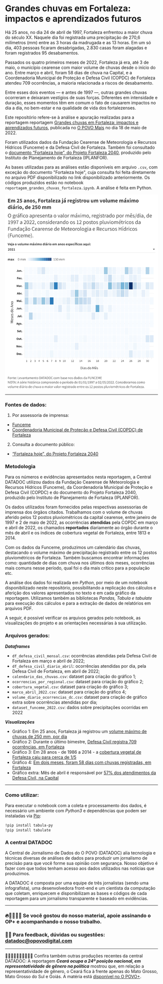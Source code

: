 # Grandes chuvas em Fortaleza: impactos e aprendizados futuros

Há 25 anos, no dia 24 de abril de 1997, Fortaleza enfrentou a maior chuva do século XX. Naquele dia foi registrada uma precipitação de 270,6 milímetros (mm) entre as 3 horas da madrugada e as 13 horas. Em um só dia, 403 pessoas ficaram desabrigadas, 2.830 casas foram alagadas e foram registrados 95 desabamentos.

Passados os quatro primeiros meses de 2022, Fortaleza já era, até 3 de maio, o município cearense com maior volume de chuvas desde o início do ano. Entre março e abril, foram 58 dias de chuva na Capital, e a Coordenadoria Municipal de Proteção e Defesa Civil (COPDC) de Fortaleza atendeu 709 ocorrências, a maioria relacionada a riscos de desabamento.

Entre esses dois eventos — e antes de 1997 —, outras grandes chuvas ocorreram e deixaram vestígios de suas forças. Diferentes em intensidade e duração, esses momentos têm em comum o fato de causarem impactos no dia a dia, no bem-estar e na qualidade de vida dos fortalezenses.

Este repositório refere-se à análise e apuração realizadas para a reportagem reportagem [Grandes chuvas em Fortaleza: impactos e aprendizados futuros](https://mais.opovo.com.br/reportagens-especiais/2022/05/18/grandes-chuvas-em-fortaleza-impactos-e-aprendizados-futuros.html), publicada no [O POVO Mais](https://mais.opovo.com.br/) no dia 18 de maio de 2022.

Foram utilizados dados da Fundação Cearense de Meteorologia e Recursos Hídricos (Funceme) e da Defesa Civil de Fortaleza. Também foi consultado o [documento “Fortaleza hoje”, do Projeto Fortaleza 2040](https://fortaleza2040.fortaleza.ce.gov.br/site/assets/revistas/i-mostra-virtual/index.html#page/58), produzido pelo Instituto de Planejamento de Fortaleza (IPLANFOR).

As bases utilizadas para as análises estão disponíveis em arquivo `.csv`, com exceção do documento "Fortaleza hoje", cuja consulta foi feita diretamente no arquivo PDF disponibilizado no link disponibilizado anteriormente. Os códigos produzidos estão no notebook `reportagem_grandes_chuvas_fortaleza.ipynb`. A análise é feita em Python.

![calendario_das_chuvas.png](imagem/calendario_das_chuvas.png)

---

### Fontes de dados:

1. Por assessoria de imprensa:
- [Funceme](http://www.funceme.br/)
- [Coordenadoria Municipal de Proteção e Defesa Civil (COPDC) de Fortaleza](https://fortaleza.ce.gov.br/institucional/o-orgao)
2. Consulta a documento público:
- [“Fortaleza hoje”, do Projeto Fortaleza 2040](https://fortaleza2040.fortaleza.ce.gov.br/site/assets/revistas/i-mostra-virtual/index.html#page/58)

### Metodologia

Para os números e evidências apresentados nesta reportagem, a Central DATADOC utilizou dados da Fundação Cearense de Meteorologia e Recursos Hídricos (Funceme), da Coordenadoria Municipal de Proteção e Defesa Civil (COPDC) e do documento do Projeto Fortaleza 2040, produzido pelo Instituto de Planejamento de Fortaleza (IPLANFOR).

Os dados utilizados foram fornecidos pelas respectivas assessorias de imprensa dos órgãos citados. Trabalhamos com o volume de chuvas aferido pelos 12 postos pluviométricos da capital cearense, entre janeiro de 1997 e 2 de maio de 2022, as ocorrências **atendidas** pela COPDC em março e abril de 2022, os chamados **reportados** diariamente ao órgão durante o mês de abril e os índices de cobertura vegetal de Fortaleza, entre 1813 e 2014.

Com os dados da Funceme, produzimos um calendário das chuvas, destacando o volume máximo de precipitação registrado entre os 12 postos pluviométricos de Fortaleza. Também buscamos encontrar informações como: quantidade de dias com chuva nos últimos dois meses, ocorrências mais comuns nesse período, qual foi o dia mais crítico para a população etc.

A análise dos dados foi realizada em *Python*, por meio de um notebook disponibilizado neste repositório, possibilitando a replicação dos cálculos e aferição dos valores apresentados no texto e em cada gráfico da reportagem. Utilizamos também as bibliotecas *Pandas, Tabula e tabulate* para execução dos cálculos e para a extração de dados de relatórios em arquivos PDF.

A seguir, é possível verificar os arquivos gerados pelo notebook, as visualizações do projeto e as orientações necessárias à sua utilização.

### Arquivos gerados:

***Dataframes***

- `df_defesa_civil_mensal.csv`: ocorrências atendidas pela Defesa Civil de Fortaleza em março e abril de 2022;
- `df_defesa_civil_diario_abril`: ocorrências atendidas por dia, pela Defesa Civil de Fortaleza, em abril de 2022;
- `calendario_das_chuvas.csv`: dataset para criação do gráfico 1;
- `ocorrencias_por_regional.csv`: dataset para criação do gráfico 2;
- `cobertura_vegetal.csv`: dataset para criação do gráfico 3;
- `marco_abril_2022.csv`: dataset para criação do gráfico 4;
- `volume_diario_ocorrencias_dc.csv`: dataset para criação de gráfico extra sobre ocorrências atendidas por dia;
- `dataset_funceme_2022.csv`: dados sobre precipitações ocorridas em 2022

***Visualizações***

- Gráfico 1: Em 25 anos, Fortaleza já registrou um [volume máximo de chuvas de 250 mm, por dia](https://public.flourish.studio/visualisation/9836820/)
- Gráfico 2: Durante o último bimestre, [Defesa Civil registra 709 ocorrências, em Fortaleza](https://public.flourish.studio/visualisation/9813294/)
- Gráfico 3: Em 28 anos - de 1986 a 2014 - a [cobertura vegetal de Fortaleza caiu para cerca de 1/5](https://public.flourish.studio/visualisation/9837909/)
- Gráfico 4: [Em dois meses, foram 58 dias com chuvas registradas, em Fortaleza](https://public.flourish.studio/visualisation/9836489/)
- Gráfico extra: Mês de abril é responsável por [57% dos atendimentos da Defesa Civil, na Capital](https://public.flourish.studio/visualisation/9837551/)

---

### Como utilizar:

Para executar o notebook com a coleta e processamento dos dados, é necessário um ambiente com *Python3* e dependências que podem ser instaladas via [Pip](https://pypi.org/project/pip/):

```
!pip install tabula-py
!pip install tabulate
```

### A central DATADOC

A Central de Jornalismo de Dados do O POVO (DATADOC) alia tecnologia e técnicas diversas de análises de dados para produzir um jornalismo de precisão para que você forme sua opinião com segurança. Nosso objetivo é fazer com que todos tenham acesso aos dados utilizados nas notícias que produzimos.

A DATADOC é composta por uma equipe de três jornalistas (sendo uma infografista), uma desenvolvedora front-end e um cientista da computação que coletam, enriquecem e disponibilizam as bases e códigos de cada reportagem para um jornalismo transparente e baseado em evidências.

---

### 🔥📰👩🏻‍💻 Se você gostou do nosso material, apoie assinando o OP+ e acompanhando o nosso trabalho.

### 📝📨 Para feedback, dúvidas ou sugestões: [datadoc@opovodigital.com](mailto:datadoc@opovodigital.com)

---

👩🏻👩🏼‍👩🏽👩🏾👩🏿 Confira também outras produções recentes da central DATADOC: A reportagem ***Ceará ocupa a 24º posição nacional, em representatividade de gênero na política*** mostrou que, em relação a representatividade de gênero, o Ceará fica à frente apenas do Mato Grosso, Mato Grosso do Sul e Goiás. A matéria está [disponível no O POVO+](https://bit.ly/38qHm11).
